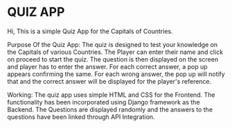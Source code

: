 # QUIZ APP

Hi,
This is a simple Quiz App for the Capitals of Countries. 

Purpose Of the Quiz App:
The quiz is designed to test your knowledge on the Capitals of various Countries.
The Player can enter their name and click on proceed to start the quiz.
The question is then displayed on the screen and player has to enter the answer.
For each correct answer, a pop up appears confirming the same.
For each wrong answer, the pop up will notify that and the correct answer will be displayed for the player's reference.

Working:
The quiz app uses simple HTML and CSS for the Frontend.
The functionality has been incorporated using Django framework as the Backend.
The Questions are displayed randomly and the answers to the questions have been linked through API Integration.   
